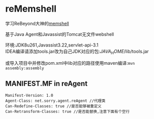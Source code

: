 # reMemshell
学习ReBeyond大神的[memshell](https://github.com/rebeyond/memShell)  

基于Java Agent和Javassist的Tomcat无文件webshell  

环境:JDK8u261,Javassist3.22,servlet-api-3.1  
IDEA编译请添加tools.jar改为自己JDK对应的包:$JAVA_HOME$/lib/tools.jar  

或导入项目中并修改pom.xml中lib对应的路径使用maven编译:`mvn assembly:assembly`  

## MANIFEST.MF in reAgent
```
Manifest-Version: 1.0
Agent-Class: net.sorry.agent.reAgent //代理类
Can-Redefine-Classes: true //是否能够被重定义
Can-Retransform-Classes: true //是否能替换,注意下面有个空行
```
